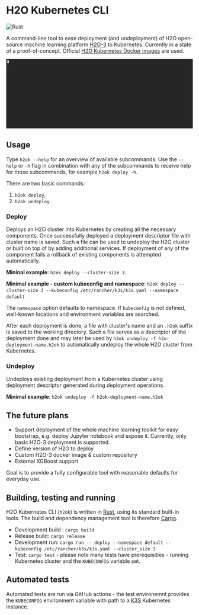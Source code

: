 # H2O Kubernetes CLI

![Rust](https://github.com/h2oai/h2o-kubernetes/workflows/Rust/badge.svg)

A command-line tool to ease deployment (and undeployment) of H2O open-source machine learning platform [H2O-3](https://github.com/h2oai/h2o-3) to Kubernetes. Currently in a state of a proof-of-concept. Official [H2O Kubernetes Docker images](https://hub.docker.com/r/h2oai/h2o-open-source-k8s) are used.

![H2O Usage in console](h2ok.gif)

## Usage
Type `h2ok --help` for an overview of available subcommands. Use the `--help` or `-h` flag in combination with any of the subcommands to receive help for those subcommands, for example `h2ok deploy -h`.

There are two basic commands:
1. `h2ok deploy`,
1. `h2ok undeploy`.

### Deploy
Deploys an H2O cluster into Kubernetes by creating all the necessary components. Once successfully deployed a deployment descriptor file with cluster name is saved. Such a file can be used to undeploy the H2O cluster or built on top of by adding additional services.
If deployment of any of the component fails a rollback of existing components is attempted automatically.
 
**Mininal example**: `h2ok deploy --cluster-size 3`.

**Minimal example - custom kubeconfig and namespace**: `h2ok deploy --cluster-size 3 --kubeconfig /etc/rancher/k3s/k3s.yaml --namespace default`

The `namespace` option defaults to namespace. If `kubeconfig` is not defined, well-known locations and environment variables are searched.

After each deployment is done, a file with cluster's name and an `.h2ok` suffix is saved to the working directory. Such a file serves as a descriptor of the deployment done and may later be used by `h2ok undeploy -f h2o-deployment-name.h2ok` to automatically undeploy the whole H2O cluster from Kubernetes.

### Undeploy
Undeploys existing deployment from a Kubernetes cluster using deployment descriptor generated during deployment operations.

**Minimal example**: `h2ok undeploy -f h2ok-deployment-name.h2ok`

## The future plans
- Support deployment of the whole machine learning toolkit for easy bootstrap, e.g. deploy Jupyter notebook and expose it.
   Currently, only basic H2O-3 deployment is supported.
- Define version of H2O to deploy
- Custom H2O-3 docker image & custom repository
- External XGBoost support

Goal is to provide a fully configurable tool with reasonable defaults for everyday use.

## Building, testing and running

H2O Kubernetes CLI (`h2ok`) is written in [Rust](https://www.rust-lang.org/), using its standard built-in tools. The build and dependency management tool is therefore [Cargo](https://crates.io/).

- Development build : `cargo build`
- Release build: `cargo release`
- Development run: `cargo run -- deploy --namespace default --kubeconfig /etc/rancher/k3s/k3s.yaml --cluster_size 3`
- Test: `cargo test` - please note many tests have prerequisities - running Kubernetes cluster and the `KUBECONFIG` variable set.

## Automated tests
Automated tests are run via GitHub actions - the test environemnt provides the `KUBECONFIG` environment variable with path to a [K3S](https://k3s.io/) Kubernetes instance.
